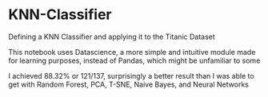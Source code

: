 # KNN-Classifier
Defining a KNN Classifier and applying it to the Titanic Dataset

This notebook uses Datascience, a more simple and intuitive module made for learning purposes, instead of Pandas, which might be unfamiliar to some

I achieved 88.32% or 121/137, surprisingly a better result than I was able to get with Random Forest, PCA, T-SNE, Naive Bayes, and Neural Networks

